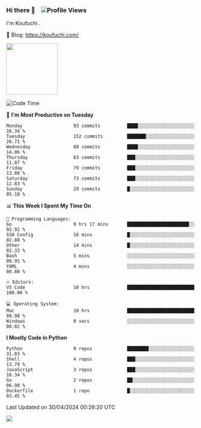 ### Hi there 👋 &nbsp;&nbsp; ![Profile Views](https://komarev.com/ghpvc/?username=Koufuchi&base=200)

I'm Koufuchi . 

📔 Blog: <https://koufuchi.com/>

<img align="" height="137px" src="https://github-readme-stats-seven-nu-30.vercel.app/api?username=Koufuchi&hide=issues,contribs&show_icons=true&line_height=21&theme=radical&locale=en" />
<!-- <img align="" height="137px" src="https://github-readme-stats-seven-nu-30.vercel.app/api/top-langs/?username=Koufuchi&layout=compact&hide=blade,html,css,pug,scss&theme=radical&locale=en" /> -->

<!--START_SECTION:waka-->
![Code Time](http://img.shields.io/badge/Code%20Time-542%20hrs%2054%20mins-blue)

📅 **I'm Most Productive on Tuesday** 

```text
Monday                   93 commits          ████░░░░░░░░░░░░░░░░░░░░░   16.34 % 
Tuesday                  152 commits         ███████░░░░░░░░░░░░░░░░░░   26.71 % 
Wednesday                80 commits          ████░░░░░░░░░░░░░░░░░░░░░   14.06 % 
Thursday                 63 commits          ███░░░░░░░░░░░░░░░░░░░░░░   11.07 % 
Friday                   79 commits          ███░░░░░░░░░░░░░░░░░░░░░░   13.88 % 
Saturday                 73 commits          ███░░░░░░░░░░░░░░░░░░░░░░   12.83 % 
Sunday                   29 commits          █░░░░░░░░░░░░░░░░░░░░░░░░   05.10 % 
```


📊 **This Week I Spent My Time On** 

```text
💬 Programming Languages: 
Go                       9 hrs 17 mins       ███████████████████████░░   92.92 % 
SSH Config               16 mins             █░░░░░░░░░░░░░░░░░░░░░░░░   02.80 % 
Other                    14 mins             █░░░░░░░░░░░░░░░░░░░░░░░░   02.33 % 
Bash                     5 mins              ░░░░░░░░░░░░░░░░░░░░░░░░░   00.95 % 
YAML                     4 mins              ░░░░░░░░░░░░░░░░░░░░░░░░░   00.80 % 

🔥 Editors: 
VS Code                  10 hrs              █████████████████████████   100.00 % 

💻 Operating System: 
Mac                      10 hrs              █████████████████████████   99.98 % 
Windows                  0 secs              ░░░░░░░░░░░░░░░░░░░░░░░░░   00.02 % 
```

**I Mostly Code in Python** 

```text
Python                   9 repos             ████████░░░░░░░░░░░░░░░░░   31.03 % 
Shell                    4 repos             ███░░░░░░░░░░░░░░░░░░░░░░   13.79 % 
JavaScript               3 repos             ███░░░░░░░░░░░░░░░░░░░░░░   10.34 % 
Go                       2 repos             ██░░░░░░░░░░░░░░░░░░░░░░░   06.90 % 
Dockerfile               1 repo              █░░░░░░░░░░░░░░░░░░░░░░░░   03.45 % 
```




 Last Updated on 30/04/2024 00:26:20 UTC
<!--END_SECTION:waka-->

![](https://hit.yhype.me/github/profile?user_id=46078832)

